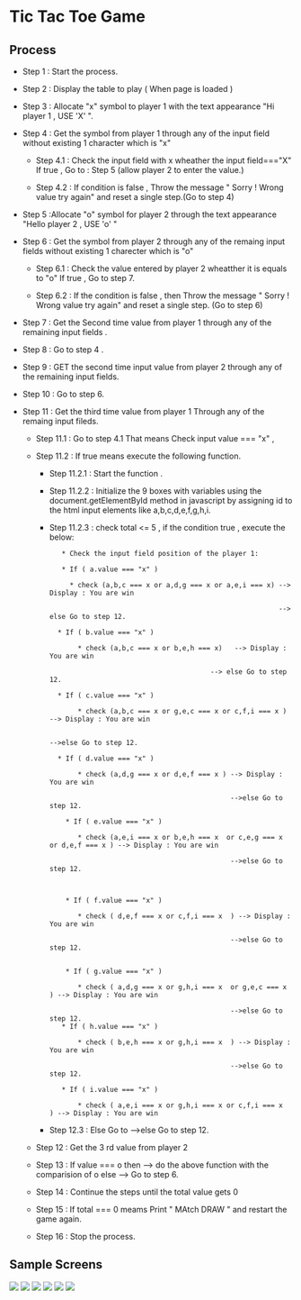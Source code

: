 # Tic Tac Toe Game #

## Process ##

* Step 1 : Start the process.

* Step 2 : Display the table to play ( When page is loaded )

* Step 3 : Allocate "x" symbol to player 1 with the text appearance "Hi player 1 , USE 'X' ".

* Step 4 : Get the symbol from player 1 through any of the  input field without existing 1 character which is "x"

     * Step 4.1 : Check the input field with x wheather the input field==="X" If true ,  Go to : Step 5 (allow player 2 to enter the value.)

     * Step 4.2 : If condition is false , Throw the message " Sorry ! Wrong value try again" and reset a single step.(Go to step 4)

* Step 5 :Allocate "o" symbol for player 2  through the text appearance "Hello player 2 , USE 'o' "

* Step 6 : Get the symbol from player 2 through any of the remaing  input fields  without existing 1 charecter which is "o"

     * Step 6.1 : Check the value entered by player 2 wheatther it is equals to "o" If true , Go to step 7.

     * Step 6.2 : If the condition is false , then Throw the message " Sorry ! Wrong value try again" and reset a single step. (Go to step 6)

* Step 7 : Get the Second time value from player 1 through any of the remaining input fields .

* Step 8 : Go to step 4 .

* Step 9 : GET the second time input value from player 2 through any of the remaining input fields.

* Step 10 : Go to step 6.

* Step 11 : Get the third time value from player 1 Through any of the remaing input fileds.

    * Step 11.1 : Go to step 4.1 That means Check input value === "x" ,

    * Step 11.2 : If true means execute the following function.
    
        * Step 11.2.1 : Start the function .

        * Step 11.2.2 : Initialize the 9 boxes with variables using the document.getElementById method in javascript
                        by assigning id to the html input elements like a,b,c,d,e,f,g,h,i.

        * Step 11.2.3 : check total <= 5 , if the condition true , execute the below:

                 * Check the input field position of the player 1:  

                 * If ( a.value === "x" ) 

                   * check (a,b,c === x or a,d,g === x or a,e,i === x) --> Display : You are win 

                                                                       --> else Go to step 12.

                * If ( b.value === "x" ) 

                     * check (a,b,c === x or b,e,h === x)   --> Display : You are win 

                                                      --> else Go to step 12.

                * If ( c.value === "x" ) 

                     * check (a,b,c === x or g,e,c === x or c,f,i === x ) --> Display : You are win 

                                                                          -->else Go to step 12.                                               

                * If ( d.value === "x" ) 

                     * check (a,d,g === x or d,e,f === x ) --> Display : You are win 

                                                           -->else Go to step 12.                                                                 

                  * If ( e.value === "x" ) 

                     * check (a,e,i === x or b,e,h === x  or c,e,g === x or d,e,f === x ) --> Display : You are win 

                                                           -->else Go to step 12.     


                  
                  * If ( f.value === "x" ) 

                     * check ( d,e,f === x or c,f,i === x  ) --> Display : You are win 

                                                           -->else Go to step 12.  


                  * If ( g.value === "x" ) 

                     * check ( a,d,g === x or g,h,i === x  or g,e,c === x ) --> Display : You are win 

                                                           -->else Go to step 12.                                                                                                                                        
                 * If ( h.value === "x" ) 

                     * check ( b,e,h === x or g,h,i === x  ) --> Display : You are win 

                                                           -->else Go to step 12.

                 * If ( i.value === "x" ) 

                     * check ( a,e,i === x or g,h,i === x or c,f,i === x  ) --> Display : You are win 

         * Step 12.3 : Else Go to                                                    -->else Go to step 12.


   *  Step 12 : Get the 3 rd value from player 2   

   * Step 13 : If value === o  then --> do the above function with the comparision of o else --> Go to step 6.

   * Step 14 : Continue the steps until the total value gets 0 

   * Step 15 : If total === 0 meams Print " MAtch DRAW " and restart the game again.

   * Step 16 : Stop the process.

## Sample Screens ##

<img src="gameLogic/images/demo1.png">

<img src="gameLogic/images/demo2.png">

<img src="gameLogic/images/demo3.png">

<img src="gameLogic/images/demo4.png">

<img src="gameLogic/images/demo5.png">

<img src="gameLogic/images/demo6.png">
   







   

   
    













